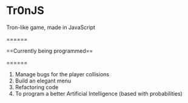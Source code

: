 Tr0nJS
======

 Tron-like game, made in JavaScript

======

==Currently being programmed==

======

1.	Manage bugs for the player collisions</br>  
2.	Build an elegant menu</br>
3.	Refactoring code</br>
4.	To program a better Artificial Intelligence (based with probabilities)</br>
